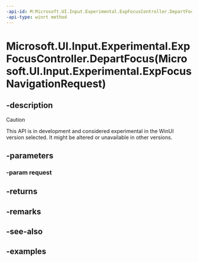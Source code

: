 ```yaml
---
-api-id: M:Microsoft.UI.Input.Experimental.ExpFocusController.DepartFocus(Microsoft.UI.Input.Experimental.ExpFocusNavigationRequest)
-api-type: winrt method
---
```


# Microsoft.UI.Input.Experimental.ExpFocusController.DepartFocus(Microsoft.UI.Input.Experimental.ExpFocusNavigationRequest)

<!--
public Microsoft.UI.Input.Experimental.ExpFocusNavigationResult DepartFocus (Microsoft.UI.Input.Experimental.ExpFocusNavigationRequest request);
-->

## -description

> [!CAUTION]
> This API is in development and considered experimental in the WinUI version selected. It might be altered or unavailable in other versions.

## -parameters

### -param request

## -returns

## -remarks

## -see-also

## -examples
